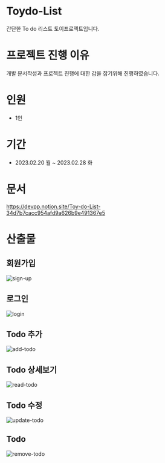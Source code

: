 # Toydo-List
간단한 To do 리스트 토이프로젝트입니다.

# 프로젝트 진행 이유

 개발 문서작성과 프로젝트 진행에 대한 감을 잡기위해 진행하였습니다.

# 인원

- 1인

# 기간

- 2023.02.20 월 ~ 2023.02.28 화

# 문서
https://devpp.notion.site/Toy-do-List-34d7b7cacc954afd9a626b9e491367e5

# 산출물
## 회원가입
![sign-up](https://user-images.githubusercontent.com/78804014/221736480-0304a8e2-30d8-4fe7-8c31-c59dc9dcfea5.gif)

## 로그인
![login](https://user-images.githubusercontent.com/78804014/221736826-887ae3bd-4585-4e71-8665-ba341f5d50fa.gif)

## Todo 추가
![add-todo](https://user-images.githubusercontent.com/78804014/221737648-9412ef14-f3c0-429a-92f5-6a42b96f4182.gif)

## Todo 상세보기
![read-todo](https://user-images.githubusercontent.com/78804014/221737653-9f6ef2cf-d998-43cf-86b1-e089baad3f46.gif)

## Todo 수정
![update-todo](https://user-images.githubusercontent.com/78804014/221737655-4ab37875-9035-4630-bf6c-5bc6d0b1bec2.gif)

## Todo 
![remove-todo](https://user-images.githubusercontent.com/78804014/221737657-7aaf2083-f7ab-4db4-a577-a48d393dfcd4.gif)
